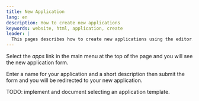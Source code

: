 ```yaml
---
title: New Application
lang: en
description: How to create new applications
keywords: website, html, application, create
leader: |
  This pages describes how to create new applications using the editor.
---
```


Select the *apps* link in the main menu at the top of the page and 
you will see the new application form.

Enter a name for your application and a short description then submit 
the form and you will be redirected to your new application.

TODO: implement and document selecting an application template.
